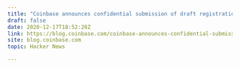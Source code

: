 ```yaml
---
title: "Coinbase announces confidential submission of draft registration statement"
draft: false
date: 2020-12-17T18:52:28Z
link: https://blog.coinbase.com/coinbase-announces-confidential-submission-of-draft-registration-statement-b140a9dfc9f5?utm_medium=RSS&utm_source=hune
site: blog.coinbase.com
topic: Hacker News  

---
```

